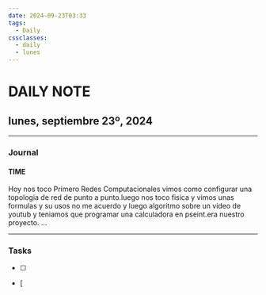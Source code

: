 ```yaml
---
date: 2024-09-23T03:33
tags:
  - Daily
cssclasses:
  - daily
  - lunes
---
```

# DAILY NOTE
## lunes, septiembre 23º, 2024
***
### Journal
#### TIME
Hoy nos toco Primero Redes Computacionales vimos como configurar una topologia de red de punto a punto.luego nos toco fisica y vimos unas formulas y su usos no me acuerdo y luego algoritmo sobre un video de youtub y teniamos que programar una calculadora en pseint.era nuestro proyecto.
...
***
### Tasks
- [ ] 
- [ 